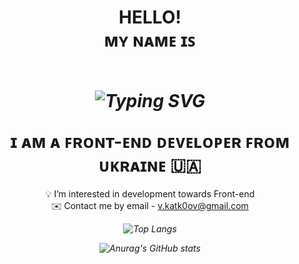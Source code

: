 <h1 align="center" color="red">
HELLO!</br>
ᴍʏ ɴᴀᴍᴇ ɪꜱ</br></br>
<i align="center">
  
![Typing SVG](https://readme-typing-svg.herokuapp.com?size=40&color=3BF777&background=FF000000&center=true&lines=VLAD+KATKOV;VLADYSLAV+KATKOV)
  
</i>
ɪ ᴀᴍ ᴀ ꜰʀᴏɴᴛ-ᴇɴᴅ ᴅᴇᴠᴇʟᴏᴘᴇʀ ꜰʀᴏᴍ ᴜᴋʀᴀɪɴᴇ 🇺🇦</h1>
<p align="center">💡 I’m interested in development towards Front-end </br>
✉️ Сontact me by email - <a href="">v.katk0ov@gmail.com</a></p>
<i align="center">

![Top Langs](https://github-readme-stats.vercel.app/api/top-langs/?username=V-Katkov&layout=compact&theme=dark&hide_border=true&bg_color=0d1117)

![Anurag's GitHub stats](https://github-readme-stats.vercel.app/api?username=V-Katkov&show_icons=true&theme=dark&hide_border=true&bg_color=0d1117)
  
</i>
